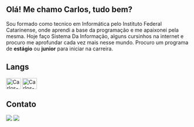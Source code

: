 ## Olá! Me chamo Carlos, tudo bem?
Sou formado como tecnico em Informática pelo Instituto Federal Catarinense, onde aprendi a base da programação e me apaixonei pela mesma. Hoje faço Sistema Da Informação, alguns cursinhos na internet e procuro me aprofundar cada vez mais nesse mundo.
Procuro um programa de **estágio** ou **junior** para iniciar na carreira. 

## Langs 
<div style="display: inline_block">
  <img align="center" alt="Carlos-Java" height="30" width="40" src="https://cdn.jsdelivr.net/gh/devicons/devicon/icons/java/java-original.svg">
  <img align="center" alt="Carlos-JavaScript" height="30" width="40" src="https://cdn.jsdelivr.net/gh/devicons/devicon/icons/javascript/javascript-original.svg">
 <div style="display: inline_block">

## Contato
<div>
  <a href = "mailto:carlinhoscaco09@gmail.com"><img src="https://img.shields.io/badge/-Gmail-%23333?style=for-the-badge&logo=gmail&logoColor=white" target="_blank"></a>
  <a href="https://www.linkedin.com/in/carlos-soler-877486222/" target="_blank"><img src="https://img.shields.io/badge/-LinkedIn-%230077B5?style=for-the-badge&logo=linkedin&logoColor=white" target="_blank"></a> 
</div>
  
